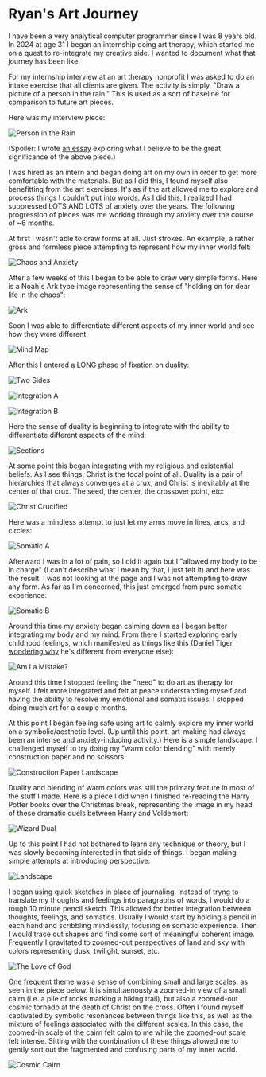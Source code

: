 # Ryan's Art Journey
I have been a very analytical computer programmer since I was 8 years old. In 2024 at age 31 I began an internship doing art therapy, which started me on a quest to re-integrate my creative side. I wanted to document what that journey has been like.

For my internship interview at an art therapy nonprofit I was asked to do an intake exercise that all clients are given. The activity is simply, "Draw a picture of a person in the rain." This is used as a sort of baseline for comparison to future art pieces.

Here was my interview piece:

![Person in the Rain](/pics/2024_01_PersonInTheRain.png)

(Spoiler: I wrote [an essay](https://ryanclewis.substack.com/p/whispers-of-my-vanished-twin) exploring what I believe to be the great significance of the above piece.)

I was hired as an intern and began doing art on my own in order to get more comfortable with the materials. But as I did this, I found myself also benefitting from the art exercises. It's as if the art allowed me to explore and process things I couldn't put into words. As I did this, I realized I had suppressed LOTS AND LOTS of anxiety over the years. The following progression of pieces was me working through my anxiety over the course of ~6 months.

At first I wasn't able to draw forms at all. Just strokes. An example, a rather gross and formless piece attempting to represent how my inner world felt:

![Chaos and Anxiety](/pics/2024_02_ChaosAndAnxiety.png)

After a few weeks of this I began to be able to draw very simple forms. Here is a Noah's Ark type image representing the sense of "holding on for dear life in the chaos":

![Ark](/pics/2024_03_Ark.png)

Soon I was able to differentiate different aspects of my inner world and see how they were different:

![Mind Map](/pics/2024_04_MindMap.png)

After this I entered a LONG phase of fixation on duality:

![Two Sides](/pics/2024_05_TwoSides.png)

![Integration A](/pics/2024_06_IntegrationA.png)

![Integration B](/pics/2024_07_IntegrationB.png)

Here the sense of duality is beginning to integrate with the ability to differentiate different aspects of the mind:

![Sections](/pics/2024_08_Sections.png)

At some point this began integrating with my religious and existential beliefs. As I see things, Christ is the focal point of all. Duality is a pair of hierarchies that always converges at a crux, and Christ is inevitably at the center of that crux. The seed, the center, the crossover point, etc:

![Christ Crucified](/pics/2024_09_ChristCrucified.png)

Here was a mindless attempt to just let my arms move in lines, arcs, and circles:

![Somatic A](/pics/2024_10_SomaticA.png)

Afterward I was in a lot of pain, so I did it again but I "allowed my body to be in charge" (I can't describe what I mean by that, I just felt it) and here was the result. I was not looking at the page and I was not attempting to draw any form. As far as I'm concerned, this just emerged from pure somatic experience:

![Somatic B](/pics/2024_11_SomaticB.png)

Around this time my anxiety began calming down as I began better integrating my body and my mind. From there I started exploring early childhood feelings, which manifested as things like this (Daniel Tiger [wondering why](https://www.youtube.com/watch?v=G8ZQe-aSsk8) he's different from everyone else):

![Am I a Mistake?](/pics/2024_12_AmIAMistake.png)

Around this time I stopped feeling the "need" to do art as therapy for myself. I felt more integrated and felt at peace understanding myself and having the ability to resolve my emotional and somatic issues. I stopped doing much art for a couple months.

At this point I began feeling safe using art to calmly explore my inner world on a symbolic/aesthetic level. (Up until this point, art-making had always been an intense and anxiety-inducing activity.) Here is a simple landscape. I challenged myself to try doing my "warm color blending" with merely construction paper and no scissors:

![Construction Paper Landscape](/pics/2024_13_ConstructionPaperLandscape.png)

Duality and blending of warm colors was still the primary feature in most of the stuff I made. Here is a piece I did when I finished re-reading the Harry Potter books over the Christmas break, representing the image in my head of these dramatic duels between Harry and Voldemort:

![Wizard Dual](/pics/2025_01_WizardDuel.png)

Up to this point I had not bothered to learn any technique or theory, but I was slowly becoming interested in that side of things. I began making simple attempts at introducing perspective:

![Landscape](/pics/2025_02_Landscape.png)

I began using quick sketches in place of journaling. Instead of tryng to translate my thoughts and feelings into paragraphs of words, I would do a rough 10 minute pencil sketch. This allowed for better integration between thoughts, feelings, and somatics. Usually I would start by holding a pencil in each hand and scribbling mindlessly, focusing on somatic experience. Then I would trace out shapes and find some sort of meaningful coherent image. Frequently I gravitated to zoomed-out perspectives of land and sky with colors representing dusk, twilight, sunset, etc.

![The Love of God](/pics/2025_03_TheLoveOfGod.png)

One frequent theme was a sense of combining small and large scales, as seen in the piece below. It is simultaenously a zoomed-in view of a small cairn (i.e. a pile of rocks marking a hiking trail), but also a zoomed-out cosmic tornado at the death of Christ on the cross. Often I found myself captivated by symbolic resonances between things like this, as well as the mixture of feelings associated with the different scales. In this case, the zoomed-in scale of the cairn felt calm to me while the zoomed-out scale felt intense. Sitting with the combination of these things allowed me to gently sort out the fragmented and confusing parts of my inner world.

![Cosmic Cairn](/pics/2025_04_CosmicCairn.png)
